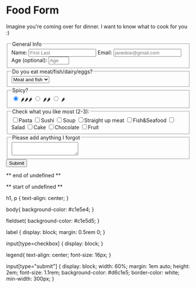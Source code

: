 <!DOCTYPE html>

<html lang="en">
 <head>
    <meta charset="UTF-8">
    <title>Food Form</title>
    <link rel="stylesheet" href="styles.css" />
  </head>
<title>Food Form</title>
  <h1 id="title">Food Form</h1>
<p id="description">Imagine you're coming over for dinner. I want to know what to cook for you :) </p>
<form id="survey-form">
<fieldset>
  <legend>General Info</legend>
  <label id="name-label">Name:
    <input id="name" type="text" required placeholder="First Last"></label>
 <label id="email-label">Email:
   <input id="email" type="email" required placeholder="janedoe@gmail.com"></label>
 <label id="number-label">Age (optional):
   <input id="number" type="number" min="14" max="80" placeholder="Age"></label>
   </fieldset>
  <fieldset>
    <legend>Do you eat meat/fish/dairy/eggs?</legend>
   <select id="dropdown">
  <option value="meat+fish">Meat and fish
    <option value="fish">Fish
      <option value="Vegetarian">Vegetarian</option>
      <option value="Vegetarian">Vegan</option>
      </select>
  </fieldset>
<fieldset>
<legend>Spicy?</legend>
 <label for="spicy"><input id="spicy" type="radio" name="spice-level" class="inline" checked value="spicy"/> 🌶🌶🌶</label>
        <label for="medium"><input id="medium" type="radio" name="spice-level" class="inline" value="medium" /> 🌶🌶</label>
         <label for="mild"><input id="mild" type="radio" name="spice-level" class="inline" value="mild" /> 🌶</label>
  </fieldset>

<fieldset>
  <legend>Check what you like most (2-3):</legend>
<label for="pasta"><input type="checkbox" value="pasta" name="pasta">Pasta</label>
<label for="sushi"><input type="checkbox" value="sushi" name="sushi">Sushi</label>
<label for="soup"><input type="checkbox" value="soup" name="soup">Soup</label>
<label for="meat"><input type="checkbox" value="meat" name="soup">Straight up meat</label>
<label for="fish"><input type="checkbox" value="fish" name="soup">Fish&Seafood</label>
<label for="salad"><input type="checkbox" value="salad" name="soup">Salad</label>
<label for="cake"><input type="checkbox" value="cake" name="cake">Cake</label>
<label for="chocolate"><input type="checkbox" value="chocolate" name="chocolate">Chocolate</label>
<label for="fruit"><input type="checkbox" value="fruit" name="fruit">Fruit</label>
  </fieldset>
<fieldset>
<legend>Please add anything I forgot</legend>
<textarea></textarea>
</fieldset>

</label>
      <input id="submit" type="submit" value="Submit">
</form>

</html>

** end of undefined **

** start of undefined **


h1, p {
  text-align: center;
}

body{
  background-color: #c1e5e4;
}

fieldset{
  background-color: #c1e5d5;
}

label {
  display: block;
  margin: 0.5rem 0;
}

input[type=checkbox] {
  display: block;
}

legend{
  text-align: center;
  font-size: 16px;
}

input[type="submit"] {
  display: block;
  width: 60%;
  margin: 1em auto;
  height: 2em;
  font-size: 1.1rem;
  background-color: #d6c1e5;
  border-color: white;
  min-width: 300px;
}
